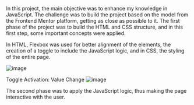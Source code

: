 In this project, the main objective was to enhance my knowledge in JavaScript. The challenge was to build the project based on the model from the Frontend Mentor platform, getting as close as possible to it. The first phase of the project was to build the HTML and CSS structure, and in this first step, some important concepts were applied.

In HTML, Flexbox was used for better alignment of the elements, the creation of a toggle to include the JavaScript logic, and in CSS, the styling of the entire page.


![image](https://user-images.githubusercontent.com/129218135/236484036-7788bffa-a01c-49e2-95b7-552fd0d184fb.png)

Toggle Activation: Value Change
![image](https://user-images.githubusercontent.com/129218135/236484311-b8966019-edf0-4b43-91fd-31373a6a82f4.png)

The second phase was to apply the JavaScript logic, thus making the page interactive with the user.

